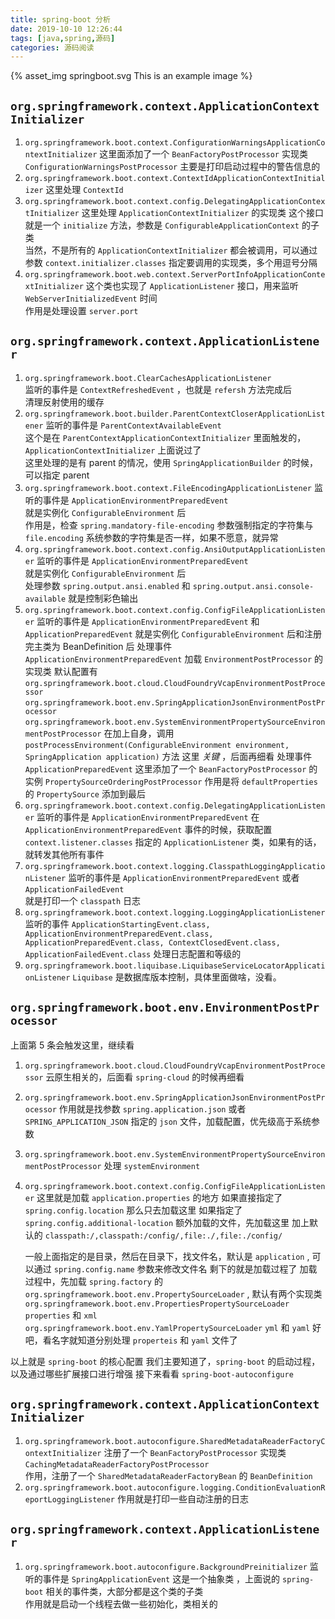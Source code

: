 ```yaml
---
title: spring-boot 分析
date: 2019-10-10 12:26:44
tags: [java,spring,源码]
categories: 源码阅读
---
```


{% asset_img springboot.svg This is an example image %}

## `org.springframework.context.ApplicationContextInitializer`
1. `org.springframework.boot.context.ConfigurationWarningsApplicationContextInitializer`
    这里面添加了一个 `BeanFactoryPostProcessor` 实现类 `ConfigurationWarningsPostProcessor`
    主要是打印启动过程中的警告信息的
2. `org.springframework.boot.context.ContextIdApplicationContextInitializer`
    这里处理 `ContextId`    
3. `org.springframework.boot.context.config.DelegatingApplicationContextInitializer`
    这里处理 `ApplicationContextInitializer` 的实现类
    这个接口就是一个 `initialize` 方法，参数是 `ConfigurableApplicationContext` 的子类    
    当然，不是所有的 `ApplicationContextInitializer` 都会被调用，可以通过参数 `context.initializer.classes` 指定要调用的实现类，多个用逗号分隔
4. `org.springframework.boot.web.context.ServerPortInfoApplicationContextInitializer`
    这个类也实现了 `ApplicationListener` 接口，用来监听 `WebServerInitializedEvent` 时间    
    作用是处理设置 `server.port`
    
## `org.springframework.context.ApplicationListener`    
1. `org.springframework.boot.ClearCachesApplicationListener`    
    监听的事件是 `ContextRefreshedEvent` ，也就是 `refersh` 方法完成后    
    清理反射使用的缓存
2.    `org.springframework.boot.builder.ParentContextCloserApplicationListener`
    监听的事件是 `ParentContextAvailableEvent`    
    这个是在 `ParentContextApplicationContextInitializer` 里面触发的，`ApplicationContextInitializer` 上面说过了    
    这里处理的是有 parent 的情况，使用 `SpringApplicationBuilder` 的时候，可以指定 parent    
3.    `org.springframework.boot.context.FileEncodingApplicationListener`
    监听的事件是 `ApplicationEnvironmentPreparedEvent`    
    就是实例化 `ConfigurableEnvironment` 后    
    作用是，检查 `spring.mandatory-file-encoding` 参数强制指定的字符集与 `file.encoding` 系统参数的字符集是否一样，如果不愿意，就异常
4. `org.springframework.boot.context.config.AnsiOutputApplicationListener`
    监听的事件是 `ApplicationEnvironmentPreparedEvent`    
    就是实例化 `ConfigurableEnvironment` 后    
    处理参数 `spring.output.ansi.enabled` 和 `spring.output.ansi.console-available` 就是控制彩色输出
5. `org.springframework.boot.context.config.ConfigFileApplicationListener`
    监听的事件是 `ApplicationEnvironmentPreparedEvent` 和 `ApplicationPreparedEvent`
    就是实例化 `ConfigurableEnvironment` 后和注册完主类为 BeanDefinition 后
    处理事件 `ApplicationEnvironmentPreparedEvent`
        加载 `EnvironmentPostProcessor` 的实现类
        默认配置有
        `org.springframework.boot.cloud.CloudFoundryVcapEnvironmentPostProcessor`
        `org.springframework.boot.env.SpringApplicationJsonEnvironmentPostProcessor`
        `org.springframework.boot.env.SystemEnvironmentPropertySourceEnvironmentPostProcessor`
        在加上自身，调用 `postProcessEnvironment(ConfigurableEnvironment environment, SpringApplication application)` 方法
        这里 *关键* ，后面再细看
    处理事件 `ApplicationPreparedEvent`
        这里添加了一个 `BeanFactoryPostProcessor` 的实例 `PropertySourceOrderingPostProcessor`
        作用是将 `defaultProperties` 的 `PropertySource` 添加到最后
6. `org.springframework.boot.context.config.DelegatingApplicationListener`
    监听的事件是 `ApplicationEnvironmentPreparedEvent`
    在 `ApplicationEnvironmentPreparedEvent` 事件的时候，获取配置 `context.listener.classes` 指定的 `ApplicationListener` 类，如果有的话，就转发其他所有事件
7. `org.springframework.boot.context.logging.ClasspathLoggingApplicationListener`
    监听的事件是 `ApplicationEnvironmentPreparedEvent` 或者 `ApplicationFailedEvent`    
    就是打印一个 `classpath` 日志
8. `org.springframework.boot.context.logging.LoggingApplicationListener`
    监听的事件 `ApplicationStartingEvent.class, ApplicationEnvironmentPreparedEvent.class, ApplicationPreparedEvent.class, ContextClosedEvent.class, ApplicationFailedEvent.class`
    处理日志配置和等级的
9.    `org.springframework.boot.liquibase.LiquibaseServiceLocatorApplicationListener`
    `Liquibase` 是数据库版本控制，具体里面做啥，没看。
    
## `org.springframework.boot.env.EnvironmentPostProcessor`    
上面第 5 条会触发这里，继续看    
1.    `org.springframework.boot.cloud.CloudFoundryVcapEnvironmentPostProcessor`
    云原生相关的，后面看 `spring-cloud` 的时候再细看
2.    `org.springframework.boot.env.SpringApplicationJsonEnvironmentPostProcessor`
    作用就是找参数 `spring.application.json` 或者 `SPRING_APPLICATION_JSON` 指定的 `json` 文件，加载配置，优先级高于系统参数
3.    `org.springframework.boot.env.SystemEnvironmentPropertySourceEnvironmentPostProcessor`
    处理 `systemEnvironment`
4. `org.springframework.boot.context.config.ConfigFileApplicationListener`
    这里就是加载 `application.properties` 的地方
    如果直接指定了 `spring.config.location` 那么只去加载这里
    如果指定了 `spring.config.additional-location` 额外加载的文件，先加载这里
    加上默认的 `classpath:/,classpath:/config/,file:./,file:./config/`
    
    一般上面指定的是目录，然后在目录下，找文件名，默认是 `application` , 可以通过 `spring.config.name` 参数来修改文件名
    剩下的就是加载过程了
    加载过程中，先加载 `spring.factory` 的 `org.springframework.boot.env.PropertySourceLoader` , 默认有两个实现类    
    `org.springframework.boot.env.PropertiesPropertySourceLoader`   `properties` 和 `xml`
    `org.springframework.boot.env.YamlPropertySourceLoader`      `yml` 和 `yaml`
    好吧，看名字就知道分别处理 `properteis` 和 `yaml` 文件了
    
以上就是 `spring-boot` 的核心配置
我们主要知道了，`spring-boot` 的启动过程，以及通过哪些扩展接口进行增强
接下来看看 `spring-boot-autoconfigure`

## `org.springframework.context.ApplicationContextInitializer`
1. `org.springframework.boot.autoconfigure.SharedMetadataReaderFactoryContextInitializer`
    注册了一个 `BeanFactoryPostProcessor` 实现类 `CachingMetadataReaderFactoryPostProcessor`    
    作用，注册了一个 `SharedMetadataReaderFactoryBean` 的 `BeanDefinition`
2. `org.springframework.boot.autoconfigure.logging.ConditionEvaluationReportLoggingListener`
    作用就是打印一些自动注册的日志
    
## `org.springframework.context.ApplicationListener`
1. `org.springframework.boot.autoconfigure.BackgroundPreinitializer`
    监听的事件是 `SpringApplicationEvent` 这是一个抽象类 ，上面说的 `spring-boot` 相关的事件类，大部分都是这个类的子类    
    作用就是启动一个线程去做一些初始化，类相关的
